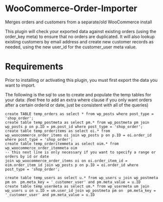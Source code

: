 # WooCommerce-Order-Importer

  Merges orders and customers from a separate/old WooCommerce install

  This plugin will check your exported data against existing orders (using the order_key meta) to ensure that no orders are duplicated.
  It will also lookup existing customers by email address and create new customer records as needed, using the new user_id for the customer_user meta value.

# Requirements

Prior to installing or activating this plugin, you must first export the data you want to import.

The following is the sql to use to create and populate the temp tables for your data:
(feel free to add an extra where clause if you only want orders after a certain orderid or date, just be consistent with all of the queries)

    create TABLE temp_orders as select * from wp_posts where post_type = 'shop_order';
    create table temp_postmeta as select pm.* from wp_postmeta pm join wp_posts p on p.ID = pm.post_id where post_type = 'shop_order';
    create table temp_orderitems as select oi.* from wp_woocommerce_order_items oi join wp_posts p on p.ID = oi.order_id where post_type = 'shop_order';
    create table temp_orderitemmeta as select oim.* from wp_woocommerce_order_itemmeta oim
    -- this next line is only necessary if you want to specify a range or orders by id or date
    join wp_woocommerce_order_items oi on oi.order_item_id = oim.order_item_id join wp_posts p on p.ID = oi.order_id where post_type = 'shop_order';

    create table temp_users as select u.* from wp_users u join wp_postmeta pm on  pm.meta_key = '_customer_user' and pm.meta_value = u.ID
    create table temp_usermeta as select um.* from wp_usermeta um join wp_users u on u.ID = um.user_id join wp_postmeta pm on  pm.meta_key = '_customer_user' and pm.meta_value = u.ID
